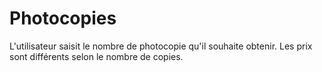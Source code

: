 # Photocopies
L'utilisateur saisit le nombre de photocopie qu'il souhaite obtenir. 
Les prix sont différents selon le nombre de copies.
